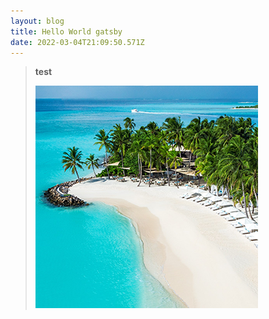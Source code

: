 ```yaml
---
layout: blog
title: Hello World gatsby
date: 2022-03-04T21:09:50.571Z
---
```

> **test** 
>
> ![](layer1.png)